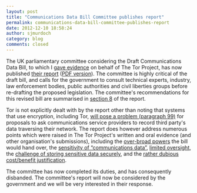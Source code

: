 ```yaml
---
layout: post
title: "Communications Data Bill Committee publishes report"
permalink: communications-data-bill-committee-publishes-report
date: 2012-12-10 18:58:24
author: sjmurdoch
category: blog
comments: closed
---
```


The UK parliamentary committee considering the Draft Communications Data Bill, to which I [gave evidence](https://blog.torproject.org/blog/tor-projects-position-draft-communications-data-bill) on behalf of The Tor Project, has now published [their report](http://www.publications.parliament.uk/pa/jt201213/jtselect/jtdraftcomuni/79/7902.htm) ([PDF version](http://www.publications.parliament.uk/pa/jt201213/jtselect/jtdraftcomuni/79/79.pdf)). The committee is highly critical of the draft bill, and calls for the government to consult technical experts, industry, law enforcement bodies, public authorities and civil liberties groups before re-drafting the proposed legislation. The committee's recommendations for this revised bill are summarised in [section 8](http://www.publications.parliament.uk/pa/jt201213/jtselect/jtdraftcomuni/79/7911.htm) of the report.

Tor is not explicitly dealt with by the report other than noting that systems that use encryption, including Tor, [will pose a problem (paragraph 99)](http://www.publications.parliament.uk/pa/jt201213/jtselect/jtdraftcomuni/79/7907.htm#a16) for proposals to ask communications service providers to record third party's data traversing their network. The report does however address numerous points which were raised in The Tor Project's written and oral evidence (and other organisation's submissions), including the [over-broad powers](http://www.publications.parliament.uk/pa/jt201213/jtselect/jtdraftcomuni/79/7907.htm#a14) the bill would hand over, the [sensitivity of “communications data”](http://www.publications.parliament.uk/pa/jt201213/jtselect/jtdraftcomuni/79/7908.htm#a25), [limited oversight](http://www.publications.parliament.uk/pa/jt201213/jtselect/jtdraftcomuni/79/7908.htm#a27), the [challenge of storing sensitive data securely](http://www.publications.parliament.uk/pa/jt201213/jtselect/jtdraftcomuni/79/7908.htm#a30), and the [rather dubious cost/benefit justification](http://www.publications.parliament.uk/pa/jt201213/jtselect/jtdraftcomuni/79/7910.htm#a36).

The committee has now completed its duties, and has consequently disbanded. The committee's report will now be considered by the government and we will be very interested in their response.
